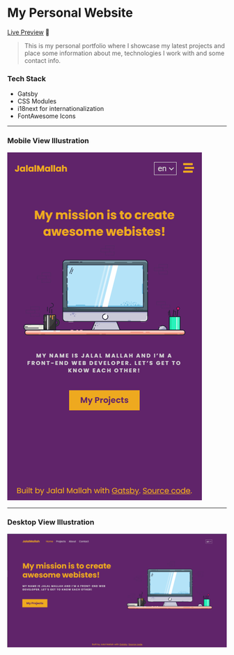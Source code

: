 # My Personal Website

[Live Preview](https://www.jalalmallah.io) 🚀

> This is my personal portfolio where I showcase my latest projects and place some information about me, technologies I work with and some contact info.

### Tech Stack

- Gatsby
- CSS Modules
- i18next for internationalization
- FontAwesome Icons

---

### Mobile View Illustration

![cover](./screenshots/mobile.png)

---

### Desktop View Illustration

![cover](./screenshots/desktop.png)
